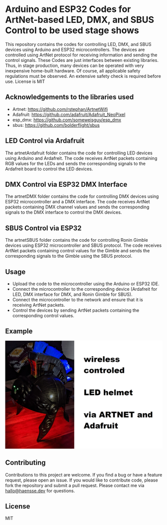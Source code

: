 # Arduino and ESP32 Codes for ArtNet-based LED, DMX, and SBUS Control to be used stage shows

This repository contains the codes for controlling LED, DMX, and SBUS devices using Arduino and ESP32 microcontrollers. The devices are controlled using ArtNet protocol for receiving information and sending the control signals. These Codes are just interfaces between existing libraries. Thus, in stage production, many devices can be operated with very inexpensive home-built hardware. Of course, all applicable safety regulations must be observed. An extensive safety check is required before use. License is MIT


## Acknowledgements to the libraries used
* Artnet: https://github.com/rstephan/ArtnetWifi
* Adafruit: https://github.com/adafruit/Adafruit_NeoPixel
* esp_dmx: https://github.com/someweisguy/esp_dmx
* sbus: https://github.com/bolderflight/sbus

## LED Control via Ardafruit

The artnetArdafruit folder contains the code for controlling LED devices using Arduino and Ardafreit. The code receives ArtNet packets containing RGB values for the LEDs and sends the corresponding signals to the Ardafreit board to control the LED devices.

## DMX Control via ESP32 DMX Interface

The artnetDMX folder contains the code for controlling DMX devices using ESP32 microcontroller and a DMX interface. The code receives ArtNet packets containing DMX channel values and sends the corresponding signals to the DMX interface to control the DMX devices.

## SBUS Control via ESP32

The artnetSBUS folder contains the code for controlling Ronin Gimble devices using ESP32 microcontroller and SBUS protocol. The code receives ArtNet packets containing control values for the Gimble and sends the corresponding signals to the Gimble using the SBUS protocol.

## Usage
 * Upload the code to the microcontroller using the Arduino or ESP32 IDE.
 * Connect the microcontroller to the corresponding device (Ardafreit for LED, DMX interface for DMX, and Ronin Gimble for SBUS).
 * Connect the microcontroller to the network and ensure that it is receiving ArtNet packets.
 * Control the devices by sending ArtNet packets containing the corresponding control values.

## Example 
![example](/docs/helmet.png)


## Contributing

Contributions to this project are welcome. If you find a bug or have a feature request, please open an issue. If you would like to contribute code, please fork the repository and submit a pull request. Please contact me via hallo@haensse.dev for questions. 

## License
MIT
